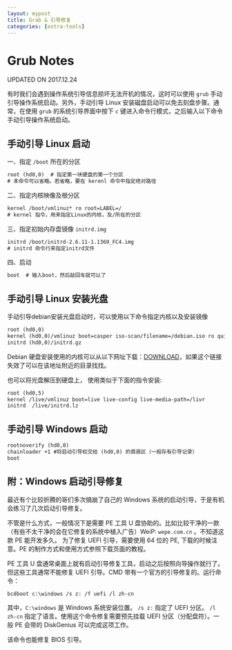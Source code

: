 ```yaml
---
layout: mypost
title: Grab & 引导修复
categories: [extra-tools]
---
```


# Grub Notes

UPDATED ON 2017.12.24

有时我们会遇到操作系统引导信息损坏无法开机的情况，这时可以使用 `grub` 手动引导操作系统启动。另外，手动引导 Linux 安装磁盘启动可以免去刻盘步骤。通常，在使用 `grub` 的系统引导界面中按下 `c` 键进入命令行模式，之后输入以下命令手动引导操作系统启动。

## 手动引导 Linux 启动

一、指定 `/boot` 所在的分区

```txt
root (hd0,0)  # 指定第一块硬盘的第一个分区
# 本命令可以省略。若省略，要在 kerenl 命令中指定绝对路径
```

二、指定内核映像及根分区

```txt
kernel /boot/vmlinuz* ro root=LABEL=/
# kernel 指令，用来指定Linux的内核，及/所在的分区
```

三、指定初始内存盘镜像 `initrd.img`

```txt
initrd /boot/initrd-2.6.11-1.1369_FC4.img
# initrd 命令行来指定initrd文件
```

四、启动

```txt
boot  # 输入boot，然后敲回车就可以了
```

## 手动引导 Linux 安装光盘

手动引导debian安装光盘启动时，可以使用以下命令指定内核以及安装镜像

```txt
root (hd0,0)
kernel (hd0,0)/vmlinuz boot=casper iso-scan/filename=/debian.iso ro quiet splash locale=zh_CN.UTF-8
initrd (hd0,0)/initrd.gz
```

Debian 硬盘安装使用的内核可以从以下网址下载：[DOWNLOAD]( http://ftp.cn.debian.org/debian/dists/stable/main/installer-i386/current/images/hd-media/)，如果这个链接失效了可以在该地址附近的目录找找。

也可以将光盘解压到硬盘上， 使用类似于下面的指令安装:

```txt
root (hd0,5)
kernel /live/vmlinuz boot=live live-config live-media-path=/livr
initrd  /live/initrd.lz
```

## 手动引导 Windows 启动

```txt
rootnoverify (hd0,0)
chainloader +1 #将启动引导权交给 (hd0,0) 的首扇区（一般存有引导记录）
boot
```

## 附：Windows 启动引导修复

最近有个比较折腾的哥们多次搞崩了自己的 Windows 系统的启动引导，于是有机会练习了几次启动引导修复。

不管是什么方式，一般情况下是需要 PE 工具 U 盘协助的。比如比较干净的一款（有些不太干净的会在它修复的系统中植入广告）WeiP: `wepe.com.cn` 。不知道这款 PE 能开发多久。
为了修复 UEFI 引导，需要使用 64 位的 PE, 下载的时候注意。PE 的制作方式和使用方式参照下载页面的教程。

PE 工具 U 盘通常桌面上就有启动引导修复工具，启动之后按照向导操作就行了。但这些工具通常不能修复 UEFI 引导。CMD 带有一个官方的引导修复的。运行命令：

```txt
bcdboot c:\windows /s z: /f uefi /l zh-cn
```

其中，`C:\windows` 是 Windows 系统安装位置。 `/s z:` 指定了 UEFI 分区。 `/l zh-cn` 指定了语言。使用这个命令修复需要预先挂载 UEFI 分区（分配盘符）。一般 PE 会带的 DiskGenius 可以完成这项工作。

该命令也能修复 BIOS 引导。

